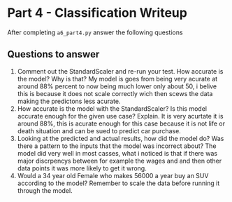 # Part 4 - Classification Writeup

After completing `a6_part4.py` answer the following questions

## Questions to answer

1. Comment out the StandardScaler and re-run your test. How accurate is the model? Why is that?
My model is goes from being very acurate at around 88% percent to now being much lower only about 50, i belive this is because it does not scale correctly wich then scews the data making the predictons less acurate.
2. How accurate is the model with the StandardScaler? Is this model accurate enough for the given use case? Explain.
It is very acurtate it is around 88%, this is acurate enough for this case because it is not life or death situation and can be sued to predict car purchase.
3. Looking at the predicted and actual results, how did the model do? Was there a pattern to the inputs that the model was incorrect about?
The model did very well in most casses, what i noticed is that if there was major discrpencys between for example the wages and and then other data points it was more likely to get it wrong.
4. Would a 34 year old Female who makes 56000 a year buy an SUV according to the model? Remember to scale the data before running it through the model.

